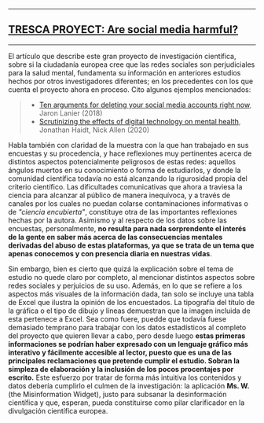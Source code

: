 ****
## [TRESCA PROYECT: Are social media harmful?](https://trescaproject.eu/2021/10/07/are-social-media-harmful-yes-say-most-europeans-but-its-complicated/)
***
El artículo que describe este gran proyecto de investigación científica, sobre si la ciudadanía europea cree que las redes sociales son perjudiciales para la salud mental, fundamenta su información en anteriores estudios hechos por otros investigadores diferentes; en los precedentes con los que cuenta el proyecto ahora en proceso. Cito algunos ejemplos mencionados: 
> * [Ten arguments for deleting your social media accounts right now](http://www.jaronlanier.com/tenarguments.html), Jaron Lanier (2018)
> * [Scrutinizing the effects of digital technology on mental health](https://www.nature.com/articles/d41586-020-00296-x?sf229901900=1), Jonathan Haidt, Nick Allen (2020)


Habla también con claridad de la muestra con la que han trabajado en sus encuestas y su procedencia, y hace reflexiones muy pertinentes acerca de distintos aspectos potencialmente peligrosos de estas redes: aquellos ángulos muertos en su conocimiento o forma de estudiarlos, y donde la comunidad científica todavía no está alcanzando la rigurosidad propia del criterio científico. Las dificultades comunicativas que ahora a traviesa la ciencia para alcanzar al público de manera inequívoca, y a través de canales por los cuales no puedan colarse contaminaciones informativas o de *"ciencia encubierta"*, constituye otra de las importantes reflexiones hechas por la autora. Asimismo y al respecto de los datos sobre las encuestas, personalmente, **no resulta para nada sorprendente el interés de la gente en saber más acerca de las consecuencias mentales derivadas del abuso de estas plataformas, ya que se trata de un tema que apenas conocemos y con presencia diaria en nuestras vidas**. 


Sin embargo, bien es cierto que quizá la explicación sobre el tema de estudio no quede claro por completo, al mencionar distintos aspectos sobre redes sociales y perjuicios de su uso. Además, en lo que se refiere a los aspectos más visuales de la información dada, tan solo se incluye una tabla de Excel que ilustra la opinión de los encuestados. La tipografía del título de la gráfica o el tipo de dibujo y líneas demuestran que la imagen incluida de esta pertenece a Excel. Sea como fuere, puedde que todavía fuese demasiado temprano para trabajar con los datos estadísticos al completo del proyecto que quieren llevar a cabo, pero desde luego **estas primeras informaciones se podrían haber expresado con un lenguaje gráfico más interativo y fácilmente accesible al lector, puesto que es una de las principales reclamaciones que pretende cumplir el estudio. Sobran la simpleza de elaboración y la inclusión de los pocos procentajes por escrito.** Este esfuerzo por tratar de forma más intuitiva los contenidos y datos debería cumplirlo el culmen de la investigación: la aplicación **Ms. W.** (the Misinformation Widget), justo para subsanar la desinformación científica y que, esperan, pueda constituirse como pilar clarificador en la divulgación científica europea. 
